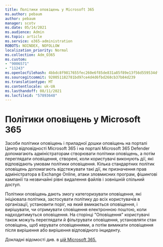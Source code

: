 ```yaml
---
title: Політики оповіщень у Microsoft 365
ms.author: pebaum
author: pebaum
manager: scotv
ms.date: 05/14/2021
ms.audience: Admin
ms.topic: article
ms.service: o365-administration
ROBOTS: NOINDEX, NOFOLLOW
localization_priority: Normal
ms.collection: Adm_O365
ms.custom:
- "9006571"
- "11243"
ms.openlocfilehash: 4bbdc8f9817655fec260e6f85de831a85f89e13f56d559534df68f79c5bed9a2
ms.sourcegitcommit: 920051182781bd97ce4d4d6fbd268cb37b84d239
ms.translationtype: MT
ms.contentlocale: uk-UA
ms.lasthandoff: 08/11/2021
ms.locfileid: "57893648"
---
```

# <a name="alert-policies-in-microsoft-365"></a>Політики оповіщень у Microsoft 365

Засоби політики оповіщень і приладної дошки оповіщень на порталі Центр відповідності Microsoft 365 і на порталі Microsoft 365 Defender допомагають адміністраторам створювати політики оповіщень, а потім переглядати оповіщення, створені, коли користувачі виконують дії, які відповідають умовам політики оповіщення. Кілька стандартних політик оповіщень допомагають відстежувати такі дії, як призначення прав адміністратора в Exchange Online, атаки зловмисних програм, фішингові кампанії та незвичайні рівні видалення файлів і зовнішній спільний доступ.

Політики оповіщень дають змогу категоризувати оповіщення, які ініціювала політика, застосувати політику до всіх користувачів в організації, установити поріг, на який вмикається оповіщення, і вирішувати, чи отримувати сповіщення електронною поштою, коли надходитимуться оповіщення. На  сторінці "Оповіщення" користувачі також можуть переглядати й фільтрувати оповіщення, установляти стан оповіщень, щоб керувати оповіщеннями, а потім вимикати оповіщення після вирішення або вирішення відповідного інциденту.

Докладні відомості див. в [цій Microsoft 365.](https://docs.microsoft.com/microsoft-365/compliance/alert-policies)
